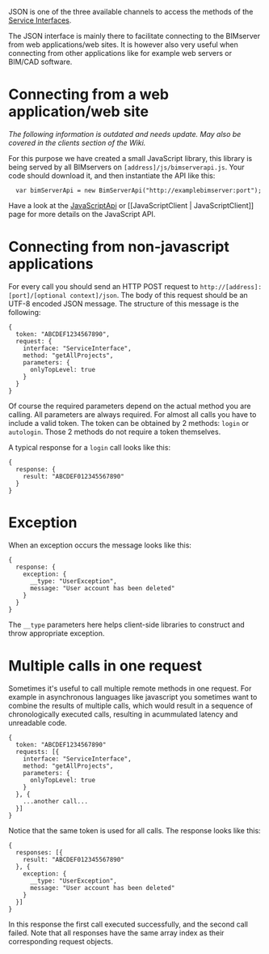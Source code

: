 JSON is one of the three available channels to access the methods of the [Service Interfaces](Service-Interfaces).

The JSON interface is mainly there to facilitate connecting to the BIMserver from web applications/web sites. It is however also very useful when connecting from other applications like for example web servers or BIM/CAD software.

# Connecting from a web application/web site

_The following information is outdated and needs update. May also be covered in the clients section of the Wiki._

For this purpose we have created a small JavaScript library, this library is being served by all BIMservers on ``[address]/js/bimserverapi.js``. Your code should download it, and then instantiate the API like this:
```
  var bimServerApi = new BimServerApi("http://examplebimserver:port");
```

Have a look at the [JavaScriptApi](http://code.google.com/p/bimserver/wiki/JavaScriptApi) or [[JavaScriptClient | JavaScriptClient]] page for more details on the JavaScript API.

# Connecting from non-javascript applications

For every call you should send an HTTP POST request to ``http://[address]:[port]/[optional context]/json``. The body of this request should be an UTF-8 encoded JSON message. The structure of this message is the following:
```
{
  token: "ABCDEF1234567890",
  request: {
    interface: "ServiceInterface",
    method: "getAllProjects",
    parameters: {
      onlyTopLevel: true
    }
  }
}
```

Of course the required parameters depend on the actual method you are calling. All parameters are always required. For almost all calls you have to include a valid token. The token can be obtained by 2 methods: ``login`` or ``autologin``. Those 2 methods do not require a token themselves.

A typical response for a ``login`` call looks like this:
```
{
  response: {
    result: "ABCDEF012345567890"
  }
}
```

# Exception

When an exception occurs the message looks like this:
```
{
  response: {
    exception: {
      __type: "UserException",
      message: "User account has been deleted"
    }
  }
}
```

The ``__type`` parameters here helps client-side libraries to construct and throw appropriate exception.

# Multiple calls in one request

Sometimes it's useful to call multiple remote methods in one request. For example in asynchronous languages like javascript you sometimes want to combine the results of multiple calls, which would result in a sequence of chronologically executed calls, resulting in acummulated latency and unreadable code.

```
{
  token: "ABCDEF1234567890"
  requests: [{
    interface: "ServiceInterface",
    method: "getAllProjects",
    parameters: {
      onlyTopLevel: true
    }
  }, {
    ...another call...
  }]
}
```

Notice that the same token is used for all calls. The response looks like this:
```
{
  responses: [{
    result: "ABCDEF012345567890"
  }, {
    exception: {
      __type: "UserException",
      message: "User account has been deleted"
    }
  }]
}
```

In this response the first call executed successfully, and the second call failed. Note that all responses have the same array index as their corresponding request objects.
